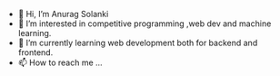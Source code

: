 - 👋 Hi, I’m Anurag Solanki
- 👀 I’m interested in competitive programming ,web dev and machine learning.
- 🌱 I’m currently learning web development both for backend and frontend.
- 📫 How to reach me ...

<!---
Anurag-sapient/Anurag-sapient is a ✨ special ✨ repository because its `README.md` (this file) appears on your GitHub profile.
You can click the Preview link to take a look at your changes.
--->
